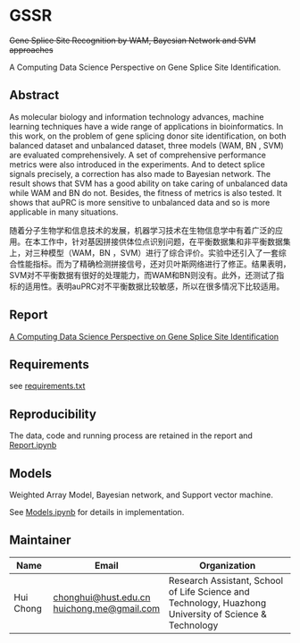 # GSSR

~~Gene Splice Site Recognition by WAM, Bayesian Network and SVM approaches~~

A Computing Data Science Perspective on Gene Splice Site Identification.

## Abstract

As molecular biology and information technology advances, machine learning techniques have a wide range of applications in bioinformatics. In this work, on the problem of gene splicing donor site identification, on both balanced dataset and unbalanced dataset, three models (WAM, BN , SVM) are evaluated comprehensively. A set of comprehensive performance metrics were also introduced in the experiments. And to detect splice signals precisely, a correction has also made to Bayesian network. The result shows that SVM has a good ability on take caring of unbalanced data while WAM and BN do not. Besides, the fitness of metrics is also tested. It shows that auPRC is more sensitive to unbalanced data and so is more applicable in many situations.

随着分子生物学和信息技术的发展，机器学习技术在生物信息学中有着广泛的应用。在本工作中，针对基因拼接供体位点识别问题，在平衡数据集和非平衡数据集上，对三种模型（WAM，BN ，SVM）进行了综合评价。实验中还引入了一套综合性能指标。而为了精确检测拼接信号，还对贝叶斯网络进行了修正。结果表明，SVM对不平衡数据有很好的处理能力，而WAM和BN则没有。此外，还测试了指标的适用性。表明auPRC对不平衡数据比较敏感，所以在很多情况下比较适用。

## Report

[A Computing Data Science Perspective on Gene Splice Site Identification](https://github.com/AdeBC/GSSR/blob/master/Report/A%20Computing%20Data%20Science%20Perspective%20on%20Gene%20Splice%20Site%20Identification.pdf)

## Requirements

see [requirements.txt](requirements.txt)

## Reproducibility

The data, code and running process are retained in the report and [Report.ipynb](Source/Report.ipynb)

## Models

Weighted Array Model, Bayesian network, and Support vector machine.

See [Models.ipynb](Source/Models.ipynb) for details in implementation.

## Maintainer

| Name      | Email                                           | Organization                                                 |
| --------- | ----------------------------------------------- | ------------------------------------------------------------ |
| Hui Chong | chonghui@hust.edu.cn<br />huichong.me@gmail.com | Research Assistant, School of Life Science and Technology, Huazhong University of Science & Technology |






